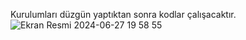 Kurulumları düzgün yaptıktan sonra kodlar çalışacaktır.
![Ekran Resmi 2024-06-27 19 58 55](https://github.com/YavuzAlpBeydogan/currencyConverter/assets/157284884/8c870dbf-f39f-4506-b537-e88dc79bd692)
